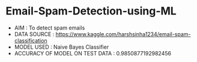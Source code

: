 # Email-Spam-Detection-using-ML

* AIM : To detect spam emails
* DATA SOURCE : https://www.kaggle.com/harshsinha1234/email-spam-classification
* MODEL USED : Naive Bayes Classifier
* ACCURACY OF MODEL ON TEST DATA : 0.9850877192982456

